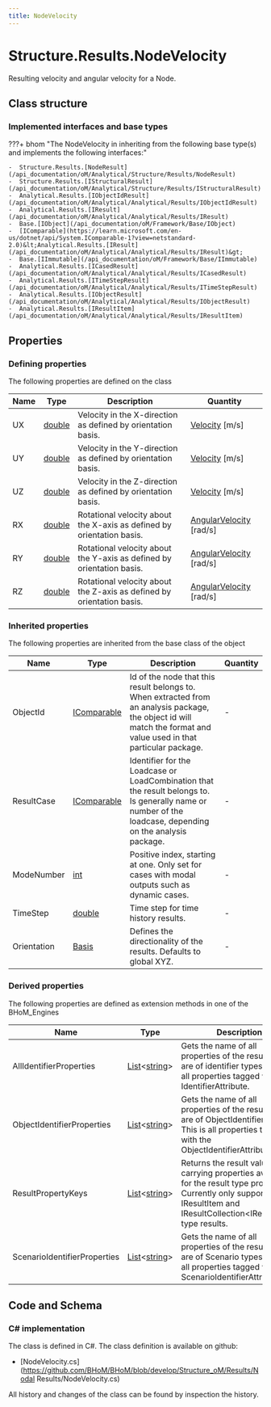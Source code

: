 ```yaml
---
title: NodeVelocity
---
```


# Structure.Results.NodeVelocity

Resulting velocity and angular velocity for a Node.

## Class structure

### Implemented interfaces and base types

???+ bhom "The NodeVelocity in inheriting from the following base type(s) and implements the following interfaces:"

    -  Structure.Results.[NodeResult](/api_documentation/oM/Analytical/Structure/Results/NodeResult)
    -  Structure.Results.[IStructuralResult](/api_documentation/oM/Analytical/Structure/Results/IStructuralResult)
    -  Analytical.Results.[IObjectIdResult](/api_documentation/oM/Analytical/Analytical/Results/IObjectIdResult)
    -  Analytical.Results.[IResult](/api_documentation/oM/Analytical/Analytical/Results/IResult)
    -  Base.[IObject](/api_documentation/oM/Framework/Base/IObject)
    -  [IComparable](https://learn.microsoft.com/en-us/dotnet/api/System.IComparable-1?view=netstandard-2.0)&lt;Analytical.Results.[IResult](/api_documentation/oM/Analytical/Analytical/Results/IResult)&gt;
    -  Base.[IImmutable](/api_documentation/oM/Framework/Base/IImmutable)
    -  Analytical.Results.[ICasedResult](/api_documentation/oM/Analytical/Analytical/Results/ICasedResult)
    -  Analytical.Results.[ITimeStepResult](/api_documentation/oM/Analytical/Analytical/Results/ITimeStepResult)
    -  Analytical.Results.[IObjectResult](/api_documentation/oM/Analytical/Analytical/Results/IObjectResult)
    -  Analytical.Results.[IResultItem](/api_documentation/oM/Analytical/Analytical/Results/IResultItem)


## Properties



### Defining properties

The following properties are defined on the class

| Name             | Type             | Description      | Quantity         |
|------------------|------------------|------------------|------------------|
| UX | [double](https://learn.microsoft.com/en-us/dotnet/api/System.Double?view=netstandard-2.0) | Velocity in the X-direction as defined by orientation basis. | [Velocity](/api_documentation/oM/Dimensional/Quantities/Attributes/Velocity) [m/s] |
| UY | [double](https://learn.microsoft.com/en-us/dotnet/api/System.Double?view=netstandard-2.0) | Velocity in the Y-direction as defined by orientation basis. | [Velocity](/api_documentation/oM/Dimensional/Quantities/Attributes/Velocity) [m/s] |
| UZ | [double](https://learn.microsoft.com/en-us/dotnet/api/System.Double?view=netstandard-2.0) | Velocity in the Z-direction as defined by orientation basis. | [Velocity](/api_documentation/oM/Dimensional/Quantities/Attributes/Velocity) [m/s] |
| RX | [double](https://learn.microsoft.com/en-us/dotnet/api/System.Double?view=netstandard-2.0) | Rotational velocity about the X-axis as defined by orientation basis. | [AngularVelocity](/api_documentation/oM/Dimensional/Quantities/Attributes/AngularVelocity) [rad/s] |
| RY | [double](https://learn.microsoft.com/en-us/dotnet/api/System.Double?view=netstandard-2.0) | Rotational velocity about the Y-axis as defined by orientation basis. | [AngularVelocity](/api_documentation/oM/Dimensional/Quantities/Attributes/AngularVelocity) [rad/s] |
| RZ | [double](https://learn.microsoft.com/en-us/dotnet/api/System.Double?view=netstandard-2.0) | Rotational velocity about the Z-axis as defined by orientation basis. | [AngularVelocity](/api_documentation/oM/Dimensional/Quantities/Attributes/AngularVelocity) [rad/s] |


### Inherited properties
The following properties are inherited from the base class of the object

| Name             | Type             | Description      | Quantity         |
|------------------|------------------|------------------|------------------|
| ObjectId | [IComparable](https://learn.microsoft.com/en-us/dotnet/api/System.IComparable?view=netstandard-2.0) | Id of the node that this result belongs to. When extracted from an analysis package, the object id will match the format and value used in that particular package. | - |
| ResultCase | [IComparable](https://learn.microsoft.com/en-us/dotnet/api/System.IComparable?view=netstandard-2.0) | Identifier for the Loadcase or LoadCombination that the result belongs to. Is generally name or number of the loadcase, depending on the analysis package. | - |
| ModeNumber | [int](https://learn.microsoft.com/en-us/dotnet/api/System.Int32?view=netstandard-2.0) | Positive index, starting at one. Only set for cases with modal outputs such as dynamic cases. | - |
| TimeStep | [double](https://learn.microsoft.com/en-us/dotnet/api/System.Double?view=netstandard-2.0) | Time step for time history results. | - |
| Orientation | [Basis](/api_documentation/oM/Dimensional/Geometry/Basis) | Defines the directionality of the results. Defaults to global XYZ. | - |


### Derived properties

The following properties are defined as extension methods in one of the BHoM_Engines

| Name             | Type             | Description      | Quantity         | Engine           |
|------------------|------------------|------------------|------------------|------------------|
| AllIdentifierProperties | [List](https://learn.microsoft.com/en-us/dotnet/api/System.Collections.Generic.List-1?view=netstandard-2.0)&lt;[string](https://learn.microsoft.com/en-us/dotnet/api/System.String?view=netstandard-2.0)&gt; | Gets the name of all properties of the result that are of identifier types. This is all properties tagged with any IdentifierAttribute. | - | Results_Engine |
| ObjectIdentifierProperties | [List](https://learn.microsoft.com/en-us/dotnet/api/System.Collections.Generic.List-1?view=netstandard-2.0)&lt;[string](https://learn.microsoft.com/en-us/dotnet/api/System.String?view=netstandard-2.0)&gt; | Gets the name of all properties of the result that are of ObjectIdentifier types. This is all properties tagged with the ObjectIdentifierAttribute. | - | Results_Engine |
| ResultPropertyKeys | [List](https://learn.microsoft.com/en-us/dotnet/api/System.Collections.Generic.List-1?view=netstandard-2.0)&lt;[string](https://learn.microsoft.com/en-us/dotnet/api/System.String?view=netstandard-2.0)&gt; | Returns the result value carrying properties available for the result type provided. Currently only supported for IResultItem and IResultCollection&lt;IResultItem&gt; type results. | - | Results_Engine |
| ScenarioIdentifierProperties | [List](https://learn.microsoft.com/en-us/dotnet/api/System.Collections.Generic.List-1?view=netstandard-2.0)&lt;[string](https://learn.microsoft.com/en-us/dotnet/api/System.String?view=netstandard-2.0)&gt; | Gets the name of all properties of the result that are of Scenario types. This is all properties tagged with the ScenarioIdentifierAttribute. | - | Results_Engine |


## Code and Schema

### C# implementation

The class is defined in C#. The class definition is available on github:

- [NodeVelocity.cs](https://github.com/BHoM/BHoM/blob/develop/Structure_oM/Results/Nodal Results/NodeVelocity.cs)

All history and changes of the class can be found by inspection the history.
